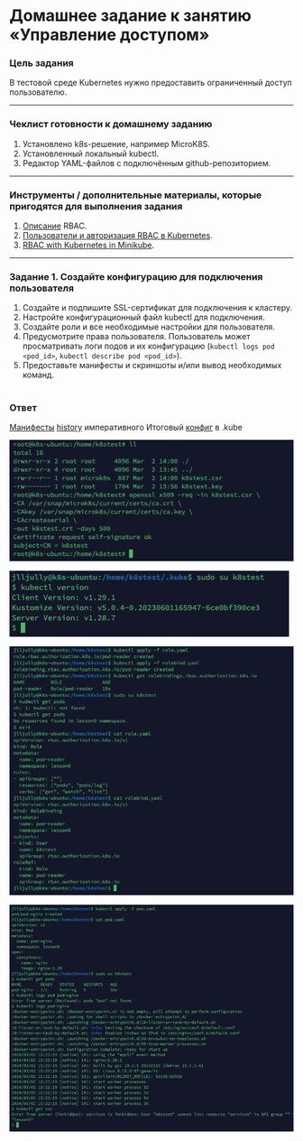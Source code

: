 # Домашнее задание к занятию «Управление доступом»

### Цель задания

В тестовой среде Kubernetes нужно предоставить ограниченный доступ пользователю.

------

### Чеклист готовности к домашнему заданию

1. Установлено k8s-решение, например MicroK8S.
2. Установленный локальный kubectl.
3. Редактор YAML-файлов с подключённым github-репозиторием.

------

### Инструменты / дополнительные материалы, которые пригодятся для выполнения задания

1. [Описание](https://kubernetes.io/docs/reference/access-authn-authz/rbac/) RBAC.
2. [Пользователи и авторизация RBAC в Kubernetes](https://habr.com/ru/company/flant/blog/470503/).
3. [RBAC with Kubernetes in Minikube](https://medium.com/@HoussemDellai/rbac-with-kubernetes-in-minikube-4deed658ea7b).

------

### Задание 1. Создайте конфигурацию для подключения пользователя

1. Создайте и подпишите SSL-сертификат для подключения к кластеру.
2. Настройте конфигурационный файл kubectl для подключения.
3. Создайте роли и все необходимые настройки для пользователя.
4. Предусмотрите права пользователя. Пользователь может просматривать логи подов и их конфигурацию (`kubectl logs pod <pod_id>`, `kubectl describe pod <pod_id>`).
5. Предоставьте манифесты и скриншоты и/или вывод необходимых команд.
#
### Ответ

[Манифесты](https://github.com/Jlljully/k8s/blob/main/files/lesson9(2_4)/manifests.yaml)
[history](https://github.com/Jlljully/k8s/blob/main/files/lesson9(2_4)/history.txt) императивного
Итоговый [конфиг](https://github.com/Jlljully/k8s/blob/main/files/lesson9(2_4)/config) в .kube

![screen](https://github.com/Jlljully/k8s/blob/main/files/lesson9(2_4)/SCR-20240302-pavs.png)

![screen](https://github.com/Jlljully/k8s/blob/main/files/lesson9(2_4)/SCR-20240302-pnuu.png)

![screen](https://github.com/Jlljully/k8s/blob/main/files/lesson9(2_4)/SCR-20240302-pzpr.png)

![screen](https://github.com/Jlljully/k8s/blob/main/files/lesson9(2_4)/SCR-20240302-qcda.png)
